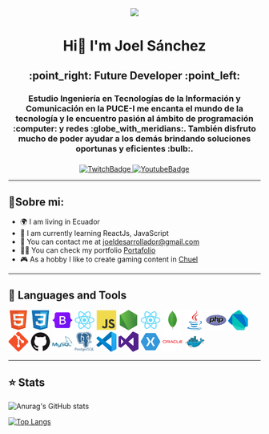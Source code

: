 <div id="header" align="center">
  <img src="https://media.giphy.com/media/v1.Y2lkPTc5MGI3NjExdzN3dW14Zjhwa3Z0c2xjbmY2Yng5ZHg1eTQ1MmhoMXdrdnV3cjZidSZlcD12MV9pbnRlcm5hbF9naWZfYnlfaWQmY3Q9Zw/zOvBKUUEERdNm/giphy.gif" width="350">
  <h1 align="center">Hi👋 I'm Joel Sánchez</h1>
  <h2 align="center"> :point_right: Future Developer :point_left: </h2>
  <h3 align="center"> Estudio Ingeniería en Tecnologías de la Información y Comunicación en la PUCE-I me encanta el mundo de la tecnología y le encuentro pasión al ámbito   de programación :computer: y redes :globe_with_meridians:. También disfruto mucho de poder ayudar a los demás brindando soluciones oportunas y eficientes :bulb:. <h3>
</div>

<div id="badges" align="center">
  <a href="https://www.twitch.tv/the_chuel" target="_blank">
<img src="https://img.shields.io/twitch/status/the_chuel?color=blue&logo=twitch&style=for-the-badge" alt="TwitchBadge">
</a>

<a href="https://www.youtube.com/channel/UCyFL0oO5utUsHBcOF39QREw" target="_blank">
<img src="https://img.shields.io/youtube/channel/subscribers/UCyFL0oO5utUsHBcOF39QREw?logo=youtube&style=for-the-badge" alt="YoutubeBadge">
</a>
</div>


---
<h2>👾Sobre mi: </h2>
    
- 🌍 I am living in Ecuador
- 🧠 I am currently learning ReactJs, JavaScript
- 📲 You can contact me at joeldesarrollador@gmail.com
- 👨‍💼 You can check my portfolio [Portafolio](www.linkedin.com/in/joelsanchezp)
- 🎮 As a hobby I like to create gaming content in [Chuel](https://www.youtube.com/channel/UCyFL0oO5utUsHBcOF39QREw)
---
<div align="left">
  <h2>🔨 Languages and Tools</h2>
<img src="https://github.com/devicons/devicon/blob/master/icons/html5/html5-original.svg" width="40" height="40">
<img src="https://github.com/devicons/devicon/blob/master/icons/css3/css3-original.svg" width="40" height="40">
<img src="https://github.com/devicons/devicon/blob/master/icons/bootstrap/bootstrap-original.svg" width="40" height="40">
<img src="https://github.com/devicons/devicon/blob/master/icons/react/react-original.svg" width="40" height="40">
<img src="https://github.com/devicons/devicon/blob/master/icons/javascript/javascript-original.svg" width="40" height="40">
<img src="https://github.com/devicons/devicon/blob/master/icons/nodejs/nodejs-original.svg" width="40" height="40">
<img src="https://github.com/devicons/devicon/blob/master/icons/react/react-original.svg" width="40" height="40">
<img src="https://github.com/devicons/devicon/blob/master/icons/mongodb/mongodb-original.svg" width="40" height="40">
<img src="https://github.com/devicons/devicon/blob/master/icons/java/java-original.svg" width="40" height="40">
<img src="https://github.com/devicons/devicon/blob/master/icons/php/php-original.svg" width="40" height="40">
<img src="https://github.com/devicons/devicon/blob/master/icons/dart/dart-original.svg" width="40" height="40">
<img src="https://github.com/devicons/devicon/blob/master/icons/git/git-original.svg" width="40" height="40">
<img src="https://github.com/devicons/devicon/blob/master/icons/github/github-original.svg" width="40" height="40">
<img src="https://github.com/devicons/devicon/blob/master/icons/mysql/mysql-plain-wordmark.svg" width="40" height="40">
<img src="https://github.com/devicons/devicon/blob/master/icons/postgresql/postgresql-plain-wordmark.svg" width="40" height="40">
<img src="https://github.com/devicons/devicon/blob/master/icons/vscode/vscode-original.svg" width="40" height="40">
<img src="https://github.com/devicons/devicon/blob/master/icons/visualstudio/visualstudio-plain.svg" width="40" height="40">
<img src="https://github.com/devicons/devicon/blob/master/icons/xamarin/xamarin-original.svg" width="40" height="40">
<img src="https://github.com/devicons/devicon/blob/master/icons/oracle/oracle-original.svg" width="40" height="40">
<img src="https://github.com/devicons/devicon/blob/master/icons/docker/docker-original.svg" width="40" height="40">
</div>

 ---
 <h2>⭐ Stats</h2>
    
 ![Anurag's GitHub stats](https://github-readme-stats.vercel.app/api?username=JoelSp01&show_icons=true&theme=tokyonight)
       
[![Top Langs](https://github-readme-stats.vercel.app/api/top-langs/?username=JoelSp01&hide_progress=false)](https://github.com/anuraghazra/github-readme-stats)   
    
    
    
 


